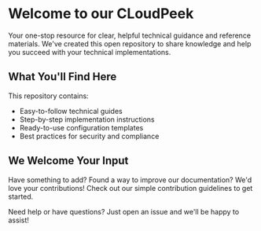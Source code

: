 # Welcome to our CLoudPeek

Your one-stop resource for clear, helpful technical guidance and reference materials. We've created this open repository to share knowledge and help you succeed with your technical implementations.

## What You'll Find Here

This repository contains:
- Easy-to-follow technical guides
- Step-by-step implementation instructions
- Ready-to-use configuration templates
- Best practices for security and compliance


## We Welcome Your Input

Have something to add? Found a way to improve our documentation? We'd love your contributions! Check out our simple contribution guidelines to get started.

Need help or have questions? Just open an issue and we'll be happy to assist!
